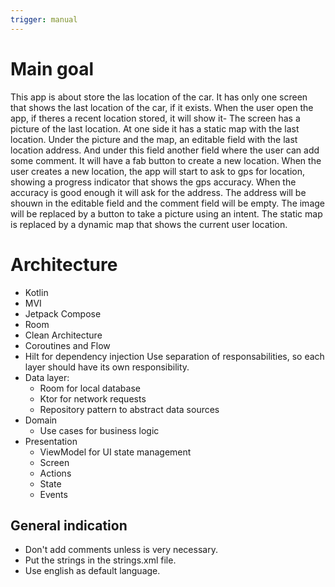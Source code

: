 ```yaml
---
trigger: manual
---
```


# Main goal
This app is about store the las location of the car. It has only one screen that shows the last location of the car, if it exists.
When the user open the app, if theres a recent location stored, it will show it-
The screen has a picture of the last location. At one side it has a static map with the last location.
Under the picture and the map, an editable field with the last location address.
And under this field another field where the user can add some comment.
It will have a fab button to create a new location. 
When the user creates a new location, the app will start to ask to gps for location, showing a progress indicator 
that shows the gps accuracy. When the accuracy is good enough it will ask for the address.
The address will be shouwn in the editable field and the comment field will be empty.
The image will be replaced by a button to take a picture using an intent.
The static map is replaced by a dynamic map that shows the current user location.

# Architecture 
- Kotlin
- MVI
- Jetpack Compose
- Room
- Clean Architecture
- Coroutines and Flow
- Hilt for dependency injection
Use separation of responsabilities, so each layer should have its own responsibility.
- Data layer: 
  - Room for local database
  - Ktor for network requests
  - Repository pattern to abstract data sources
- Domain
  - Use cases for business logic
- Presentation
  - ViewModel for UI state management
  - Screen 
  - Actions
  - State
  - Events
    
## General indication 
- Don't add comments unless is very necessary.
- Put the strings in the strings.xml file.
- Use english as default language.
